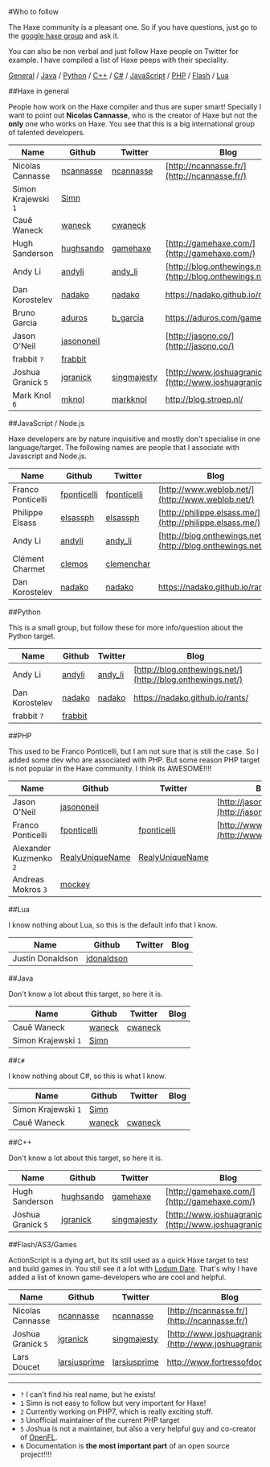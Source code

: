 #Who to follow

The Haxe community is a pleasant one.
So if you have questions, just go to the [google haxe group](https://groups.google.com/forum/#!topic/haxelang/) and ask it.

You can also be non verbal and just follow Haxe people on Twitter for example.
I have compiled a list of Haxe peeps with their speciality.


[General](#haxe-in-general) / [Java](#java) / [Python](#python) / [C++](#c) / [C#](#c) / [JavaScript](#javascript--nodejs) / [PHP](#php) / [Flash](#flashas3games) / [Lua](#lua)

<a name="haxe"></a>
##Haxe in general

People how work on the Haxe compiler and thus are super smart!
Specially I want to point out __Nicolas Cannasse__, who is the creator of Haxe but not the **only** one who works on Haxe.
You see that this is a big international group of talented developers.

| Name | Github | Twitter | Blog |
|------|--------|---------|------|
| Nicolas Cannasse | [ncannasse](https://github.com/ncannasse) | [ncannasse](https://twitter.com/ncannasse) | [http://ncannasse.fr/](http://ncannasse.fr/) |
| Simon Krajewski `1` | [Simn](https://github.com/Simn) |  |  |
| Cauê Waneck  | [waneck](https://github.com/waneck) | [cwaneck](https://twitter.com/cwaneck)  | |
| Hugh Sanderson | [hughsando](https://github.com/hughsando) | [gamehaxe](https://twitter.com/gamehaxe) |  [http://gamehaxe.com/](http://gamehaxe.com/) |
| Andy Li | [andyli](https://github.com/andyli) | [andy_li](https://twitter.com/andy_li) | [http://blog.onthewings.net/](http://blog.onthewings.net/) |
| Dan Korostelev | [nadako](https://github.com/nadako) | [nadako](https://twitter.com/nadako) | <https://nadako.github.io/rants/> |
| Bruno Garcia | [aduros](https://github.com/aduros) | [b_garcia](https://twitter.com/b_garcia) | <https://aduros.com/games/> |
| Jason O'Neil | [jasononeil](https://github.com/jasononeil/) |  |  [http://jasono.co/](http://jasono.co/) |
| frabbit `?` | [frabbit](https://github.com/frabbit) |  |  |
| Joshua Granick `5` | [jgranick](https://github.com/jgranick) | [singmajesty](https://twitter.com/singmajesty) | [http://www.joshuagranick.com/](http://www.joshuagranick.com/) |
| Mark Knol `6` | [mknol](https://twitter.com/mknol) | [markknol](https://github.com/markknol) | <http://blog.stroep.nl/>


<a name="js"></a>
##JavaScript / Node.js

Haxe developers are by nature inquisitive and mostly don't specialise in one language/target. The following names are people that I associate with Javascript and Node.js.

| Name | Github | Twitter | Blog |
|------|--------|---------|------|
| Franco Ponticelli | [fponticelli](https://github.com/fponticelli) | [fponticelli](https://twitter.com/fponticelli) | [http://www.weblob.net/](http://www.weblob.net/)|
| Philippe Elsass | [elsassph](https://github.com/elsassph) | [elsassph](https://twitter.com/elsassph) | [http://philippe.elsass.me/](http://philippe.elsass.me/)|
| Andy Li | [andyli](https://github.com/andyli) | [andy_li](https://twitter.com/andy_li) | [http://blog.onthewings.net/](http://blog.onthewings.net/) |
| Clément Charmet | [clemos](https://github.com/clemos) | [clemenchar](https://twitter.com/clemenchar) | |
| Dan Korostelev | [nadako](https://github.com/nadako) | [nadako](https://twitter.com/nadako) | <https://nadako.github.io/rants/> |


<a name="python"></a>
##Python

This is a small group, but follow these for more info/question about the Python target.

| Name | Github | Twitter | Blog |
|------|--------|---------|------|
| Andy Li | [andyli](https://github.com/andyli) | [andy_li](https://twitter.com/andy_li) |  [http://blog.onthewings.net/](http://blog.onthewings.net/) |
| Dan Korostelev | [nadako](https://github.com/nadako) | [nadako](https://twitter.com/nadako) | <https://nadako.github.io/rants/> |
| frabbit `?` | [frabbit](https://github.com/frabbit) |  |  |


<a name="php"></a>
##PHP

This used to be Franco Ponticelli, but I am not sure that is still the case.
So I added some dev who are associated with PHP. But some reason PHP target is not popular in the Haxe community.
I think its AWESOME!!!!

| Name | Github | Twitter | Blog |
|------|--------|---------|------|
| Jason O'Neil | [jasononeil](https://github.com/jasononeil/) |  |  [http://jasono.co/](http://jasono.co/) |
| Franco Ponticelli | [fponticelli](https://github.com/fponticelli) | [fponticelli](https://twitter.com/fponticelli) | [http://www.weblob.net/](http://www.weblob.net/)|
| Alexander Kuzmenko `2` | [RealyUniqueName](https://github.com/RealyUniqueName) | [RealyUniqueName](https://twitter.com/RealyUniqueName)  |  |
| Andreas Mokros `3` | [mockey](https://github.com/mockey) |  |  |


<a name="lua"></a>
##Lua

I know nothing about Lua, so this is the default info that I know.

| Name | Github | Twitter | Blog |
|------|--------|---------|------|
| Justin Donaldson | [jdonaldson](https://github.com/jdonaldson) | | |


<a name="java"></a>
##Java

Don't know a lot about this target, so here it is.

| Name | Github | Twitter | Blog |
|------|--------|---------|------|
| Cauê Waneck  | [waneck](https://github.com/waneck) | [cwaneck](https://twitter.com/cwaneck) |  |
| Simon Krajewski `1` | [Simn](https://github.com/Simn) |  |  |

<a name="cs"></a>
##`C#`

I know nothing about C#, so this is what I know.

| Name | Github | Twitter | Blog |
|------|--------|---------|------|
| Simon Krajewski `1` | [Simn](https://github.com/Simn) |  |  |
| Cauê Waneck  | [waneck](https://github.com/waneck) | [cwaneck](https://twitter.com/cwaneck)  | |


<a name="cpp"></a>
##C++

Don't know a lot about this target, so here it is.

| Name | Github | Twitter | Blog |
|------|--------|---------|------|
| Hugh Sanderson | [hughsando](https://github.com/hughsando) | [gamehaxe](https://twitter.com/gamehaxe) |  [http://gamehaxe.com/](http://gamehaxe.com/) |
| Joshua Granick `5`| [jgranick](https://github.com/jgranick) | [singmajesty](https://twitter.com/singmajesty) | [http://www.joshuagranick.com/](http://www.joshuagranick.com/) |

<a name="flash"></a>
##Flash/AS3/Games

ActionScript is a dying art, but its still used as a quick Haxe target to test and build games in.
You still see it a lot with [Lodum Dare](http://ludumdare.com/compo/).
That's why I have added a list of known game-developers who are cool and helpful.

| Name | Github | Twitter | Blog |
|-------|-------|---------|------|
| Nicolas Cannasse | [ncannasse](https://github.com/ncannasse) | [ncannasse](https://twitter.com/ncannasse) | [http://ncannasse.fr/](http://ncannasse.fr/) |
| Joshua Granick `5` | [jgranick](https://github.com/jgranick) | [singmajesty](https://twitter.com/singmajesty) | [http://www.joshuagranick.com/](http://www.joshuagranick.com/) |
| Lars Doucet | [larsiusprime](https://github.com/larsiusprime) | [larsiusprime](https://twitter.com/larsiusprime) | <http://www.fortressofdoors.com/> |





------


* `?` I can't find his real name, but he exists!
* `1` Simn is not easy to follow but very important for Haxe!
* `2` Currently working on PHP7, which is really exciting stuff.
* `3` Unofficial maintainer of the current PHP target
* `5` Joshua is not a maintainer, but also a very helpful guy and co-creator of [OpenFL](http://www.openfl.org/).
* `6` Documentation is __the most important part__ of an open source project!!!!
